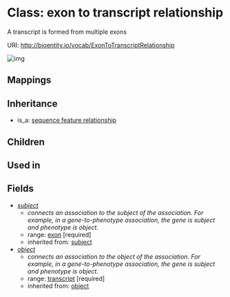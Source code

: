 # Class: exon to transcript relationship


A transcript is formed from multiple exons

URI: http://bioentity.io/vocab/ExonToTranscriptRelationship

![img](http://yuml.me/diagram/nofunky/class/\[SequenceFeatureRelationship]^-\[ExonToTranscriptRelationship],%20\[ExonToTranscriptRelationship]-%20subject>\[Exon],%20\[ExonToTranscriptRelationship]-%20object>\[Transcript],%20)
## Mappings

## Inheritance

 *  is_a: [sequence feature relationship](SequenceFeatureRelationship.md)
## Children

## Used in

## Fields

 * _[subject](subject.md)_
    * _connects an association to the subject of the association. For example, in a gene-to-phenotype association, the gene is subject and phenotype is object._
    * range: [exon](Exon.md) [required]
    * inherited from: [subject](subject.md)
 * _[object](object.md)_
    * _connects an association to the object of the association. For example, in a gene-to-phenotype association, the gene is subject and phenotype is object._
    * range: [transcript](Transcript.md) [required]
    * inherited from: [object](object.md)
